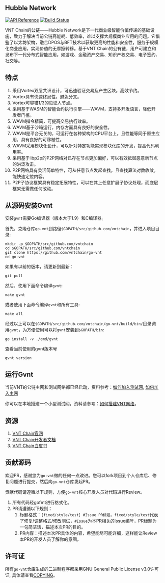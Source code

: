 
## Hubble Network

[![API Reference](https://camo.githubusercontent.com/915b7be44ada53c290eb157634330494ebe3e30a/68747470733a2f2f676f646f632e6f72672f6769746875622e636f6d2f676f6c616e672f6764646f3f7374617475732e737667)](https://godoc.org/github.com/vntchain/go-vnt) [![Build Status](https://www.travis-ci.org/vntchain/go-vnt.svg?branch=master)](https://www.travis-ci.org/vntchain/go-vnt)

VNT Chain的公链——Hubble Network是下一代商业级智能价值传递的基础设施，致力于解决当前公链高能耗、低效率，难以支撑大规模商业应用的问题。它借鉴了以太坊架构，融合DPOS与BFT技术以获取更高的性能和安全性，服务于规模化商业应用，实现价值的无摩擦转移。基于VNT Chain的公有链，用户可建立和发布下一代分布式智能应用，如游戏、金融资产交易、知识产权交易、电子签约、社交等。

## 特点
1. 采用Vortex双层共识设计，可迅速验证交易及产生区块，高效节约。
2. Vortex具有快速终局性，避免分叉。
3. Vortex可容错1/3的见证人节点。
4. 采用基于WASM的智能合约执行引擎——WAVM，支持多开发语言，降低开发者门槛。
5. WAVM指令精简，可提高交易执行效率。
6. WAVM基于沙箱运行，内存方面具有良好的安全性。
7. WAVM是平台无关的，可运行在各种架构的CPU平台上，且性能等同于原生应用，具有良好的可移植性。
8. WAVM采用模块化设计，可以针对特定功能实现模块化库的开发，提高代码利用率。
9. 采用基于libp2p的P2P网络对已存在节点更加偏好，可以有效抵御恶意新节点的洪泛攻击。
10. P2P网络具有灵活简单特性，可从任意节点发起查找，且查找算法对数收敛，能快速定位内容。
11. P2P子协议框架具有稳定拓展特性，可以在其上任意扩展子协议处理，而底层框架无需做任何改动。


## 从源码安装Gvnt

安装`gvnt`需要Go编译器（版本大于1.9）和C编译器。

首先，克隆仓库`go-vnt`到路径`$GOPATH/src/github.com/vntchain`，并进入项目目录:

    mkdir -p $GOPATH/src/github.com/vntchain
    cd $GOPATH/src/github.com/vntchain
    git clone https://github.com/vntchain/go-vnt
    cd go-vnt
如果有以前的版本，请更新到最新：

    git pull

然后，使用下面命令编译`gvnt`:

    make gvnt

或者使用下面命令编译`gvnt`和所有工具:

    make all

经过以上可以在`$GOPATH/src/github.com/vntchain/go-vnt/build/bin/`目录调用`gvnt`，为方便使用可以将`gvnt`安装到`$GOPATH/bin`:

    go install -v ./cmd/gvnt
 
 查看当前使用的gvnt版本号
 
    gvnt version

## 运行Gvnt

当前VNT的公链主网和测试网络都已经启动，资料参考：[如何加入测试网](https://github.com/vntchain/vnt-documentation/blob/master/developer-guide/05-network/connect-to-hubble-testnet.md), [如何加入主网](https://github.com/vntchain/vnt-documentation/blob/master/developer-guide/05-network/connect-to-hubble-network.md)

你可以在本地搭建一个小型测试网，资料请参考：[如何搭建VNT网络](https://github.com/vntchain/vnt-documentation/blob/master/introduction/set-up-vnt-network/set-up-4-node-vnt-network.md)。

## 资源

1. [VNT Chain官网](http://vntchain.io/)
2. [VNT Chain开发者文档](https://github.com/vntchain/vnt-documentation)
3. [VNT Chain白皮书](https://github.com/vntchain/vnt-documentation/blob/master/VNT-white-paper-CH.pdf)


## 贡献源码

欢迎PR，感谢您为`go-vnt`做的任何一点改进。您可以fork项目到个人仓库后、修复问题进行提交，然后向`go-vnt`仓库发起PR。

贡献代码请遵循以下规则，方便`go-vnt`核心开发人员对代码进行Review。

1. 所有代码经gofmt进行格式化。
2. PR请遵循以下规则：
    1. 标题格式：`[fixed/style/test] #Issue PR标题`，`fixed/style/test`代表了修复/调整格式/修改测试，`#Issue`为本PR相关的Issue编号，PR标题为一句简洁话，描述本次PR的目的。
    1. PR内容：描述本次PR具体的内容，希望能尽可能详细，这样能让Review本PR的开发人员了解你的意图。


## 许可证

所有`go-vnt`仓库生成的二进制程序都采用GNU General Public License v3.0许可证, 具体请查看[COPYING](https://github.com/vntchain/go-vnt/blob/master/COPYING)。
